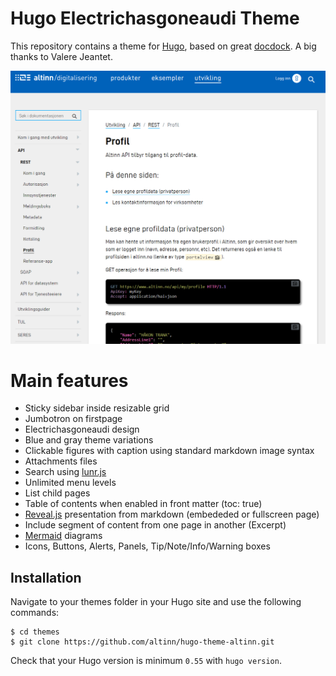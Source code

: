 # Hugo Electrichasgoneaudi Theme
This repository contains a theme for [Hugo](https://gohugo.io/), based on great [docdock](http://docdock.netlify.com/). A big thanks to Valere Jeantet.

![Example](https://raw.githubusercontent.com/Altinn/hugo-theme-altinn/master/example.png "Example")

# Main features
- Sticky sidebar inside resizable grid
- Jumbotron on firstpage
- Electrichasgoneaudi design
- Blue and gray theme variations
- Clickable figures with caption using standard markdown image syntax
- Attachments files
- Search using [lunr.js](https://lunrjs.com/)
- Unlimited menu levels
- List child pages
- Table of contents when enabled in front matter (toc: true)
- [Reveal.js](https://github.com/hakimel/reveal.js) presentation from markdown (embededed or fullscreen page)
- Include segment of content from one page in another (Excerpt)
- [Mermaid](https://mermaidjs.github.io) diagrams
- Icons, Buttons, Alerts, Panels, Tip/Note/Info/Warning boxes

## Installation
Navigate to your themes folder in your Hugo site and use the following commands:
```
$ cd themes
$ git clone https://github.com/altinn/hugo-theme-altinn.git
```

Check that your Hugo version is minimum `0.55` with `hugo version`.
